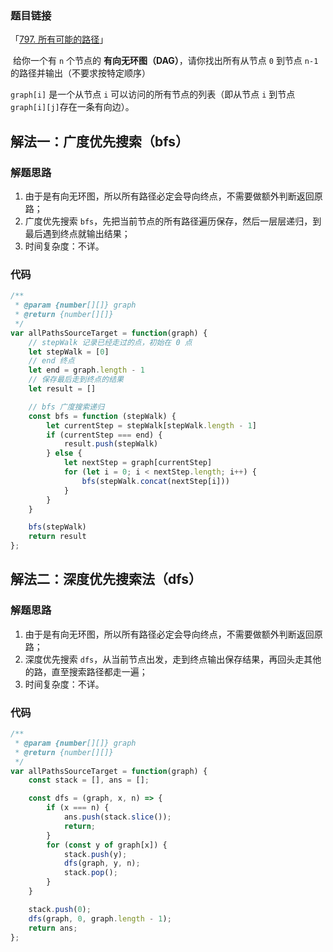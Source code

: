 ### 题目链接

「[797. 所有可能的路径](https://leetcode.cn/problems/all-paths-from-source-to-target/)」

​	给你一个有 `n` 个节点的 **有向无环图（DAG）**，请你找出所有从节点 `0` 到节点 `n-1` 的路径并输出（不要求按特定顺序）

 `graph[i]` 是一个从节点 `i` 可以访问的所有节点的列表（即从节点 `i` 到节点 `graph[i][j]`存在一条有向边）。

## 解法一：广度优先搜索（bfs）

### 解题思路

1. 由于是有向无环图，所以所有路径必定会导向终点，不需要做额外判断返回原路；
2. 广度优先搜索 `bfs`，先把当前节点的所有路径遍历保存，然后一层层递归，到最后遇到终点就输出结果；
3. 时间复杂度：不详。

### 代码

```js
/**
 * @param {number[][]} graph
 * @return {number[][]}
 */
var allPathsSourceTarget = function(graph) {
  	// stepWalk 记录已经走过的点，初始在 0 点
	let stepWalk = [0]
	// end 终点
	let end = graph.length - 1
	// 保存最后走到终点的结果
	let result = []

	// bfs 广度搜索递归
	const bfs = function (stepWalk) {
		let currentStep = stepWalk[stepWalk.length - 1]
		if (currentStep === end) {
			result.push(stepWalk)
		} else {
			let nextStep = graph[currentStep]
			for (let i = 0; i < nextStep.length; i++) {
				bfs(stepWalk.concat(nextStep[i]))
			}
		}
	}

	bfs(stepWalk)
	return result
};
```



## 解法二：深度优先搜索法（dfs）

### 解题思路

1. 由于是有向无环图，所以所有路径必定会导向终点，不需要做额外判断返回原路；
2. 深度优先搜索 `dfs`，从当前节点出发，走到终点输出保存结果，再回头走其他的路，直至搜索路径都走一遍；
3. 时间复杂度：不详。

### 代码

```js
/**
 * @param {number[][]} graph
 * @return {number[][]}
 */
var allPathsSourceTarget = function(graph) {
    const stack = [], ans = [];

    const dfs = (graph, x, n) => {
        if (x === n) {
            ans.push(stack.slice());
            return;
        }
        for (const y of graph[x]) {
            stack.push(y);
            dfs(graph, y, n);
            stack.pop();
        }
    }

    stack.push(0);
    dfs(graph, 0, graph.length - 1);
    return ans;
};
```

